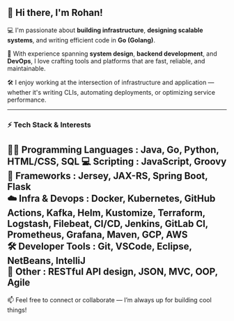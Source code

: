 ## 👋 Hi there, I'm Rohan!

💻 I'm passionate about **building infrastructure**, **designing scalable systems**, and writing efficient code in **Go (Golang)**.

🚀 With experience spanning **system design**, **backend development**, and **DevOps**, I love crafting tools and platforms that are fast, reliable, and maintainable.

🛠️ I enjoy working at the intersection of infrastructure and application — whether it's writing CLIs, automating deployments, or optimizing service performance.

---

### ⚡ Tech Stack & Interests

👨‍💻 **Programming Languages** : Java, Go, Python, HTML/CSS, SQL
💻 **Scripting** : JavaScript, Groovy  
🌱 **Frameworks** : Jersey, JAX-RS, Spring Boot, Flask  
☁️ **Infra & Devops** : Docker, Kubernetes, GitHub Actions, Kafka, Helm, Kustomize, Terraform, Logstash, Filebeat, CI/CD, Jenkins, GitLab CI, Prometheus, Grafana, Maven, GCP, AWS  
🛠️ **Developer Tools** : Git, VSCode, Eclipse, NetBeans, IntelliJ  
🔗 **Other** : RESTful API design, JSON, MVC, OOP, Agile
---

📫 Feel free to connect or collaborate — I’m always up for building cool things!
